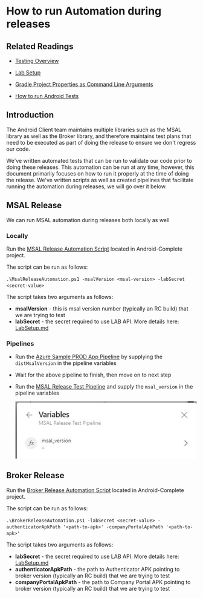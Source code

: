 # How to run Automation during releases

## Related Readings

- [Testing Overview](./testing_overview.md)

- [Lab Setup](./labsetup.md)

- [Gradle Project Properties as Command Line Arguments](../ProjectBuild/gradle_project_properties.md)

- [How to run Android Tests](./how_to_run_tests.md)

## Introduction

The Android Client team maintains multiple libraries such as the MSAL library as well as the Broker library, and therefore maintains test plans that need to be executed as part of doing the release to ensure we don't regress our code. 

We've written automated tests that can be run to validate our code prior to doing these releases. This automation can be run at any time, however, this document primarily focuses on how to run it properly at the time of doing the release. We've written scripts as well as created pipelines that facilitate running the automation during releases, we will go over it below.

## MSAL Release

We can run MSAL automation during releases both locally as well

### Locally

Run the [MSAL Release Automation Script](../../MsalReleaseAutomation.ps1) located in Android-Complete project. 

The script can be run as follows:

`.\MsalReleaseAutomation.ps1 -msalVersion <msal-version> -labSecret <secret-value>`

The script takes two arguments as follows:

- **msalVersion** - this is msal version number (typically an RC build) that we are trying to test
- **labSecret** - the secret required to use LAB API. More details here: [LabSetup.md](labsetup.md)

### Pipelines

- Run the [Azure Sample PROD App Pipeline](https://dev.azure.com/IdentityDivision/IDDP/_build?definitionId=1278) by supplying the `distMsalVersion` in the pipeline variables

- Wait for the above pipeline to finish, then move on to next step

- Run the [MSAL Release Test Pipeline](https://dev.azure.com/IdentityDivision/IDDP/_build?definitionId=1283) and supply the `msal_version` in the pipeline variables
  
  ![msalVersion](./images/msalVersionPipeline.png)

## Broker Release

Run the [Broker Release Automation Script](../../BrokerReleaseAutomation.ps1) located in Android-Complete project. 

The script can be run as follows:

`.\BrokerReleaseAutomation.ps1 -labSecret <secret-value> -authenticatorApkPath '<path-to-apk>' -companyPortalApkPath '<path-to-apk>'`

The script takes two arguments as follows:

- **labSecret** - the secret required to use LAB API. More details here: [LabSetup.md](labsetup.md)
- **authenticatorApkPath** - the path to Authenticator APK pointing to broker version (typically an RC build) that we are trying to test
- **companyPortalApkPath** - the path to Company Portal APK pointing to broker version (typically an RC build) that we are trying to test
